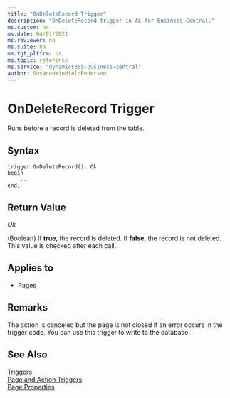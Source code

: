 ```yaml
---
title: "OnDeleteRecord Trigger"
description: "OnDeleteRecord trigger in AL for Business Central."
ms.custom: na
ms.date: 04/01/2021
ms.reviewer: na
ms.suite: na
ms.tgt_pltfrm: na
ms.topic: reference
ms.service: "dynamics365-business-central"
author: SusanneWindfeldPedersen
---
```


# OnDeleteRecord Trigger

Runs before a record is deleted from the table.  
  
## Syntax  

```AL
trigger OnDeleteRecord(): Ok
begin
    ...
end;
``` 
  
## Return Value

 *Ok*  
  
 \(Boolean\) If **true**, the record is deleted. If **false**, the record is not deleted. This value is checked after each  call.  
  
## Applies to  
  
- Pages  
  
## Remarks  

The action is canceled but the page is not closed if an error occurs in the trigger code. You can use this trigger to write to the database.  
  
## See Also  

[Triggers](devenv-triggers.md)  
[Page and Action Triggers](devenv-page-and-action-triggers.md)  
[Page Properties](../properties/devenv-properties.md)